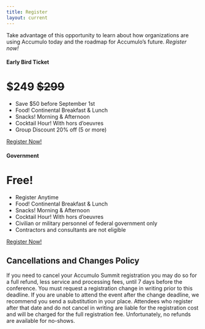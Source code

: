 ```yaml
---
title: Register
layout: current
---
```



Take advantage of this opportunity to learn about how organizations are using Accumulo today and the roadmap for
Accumulo’s future. *Register now!*

<div class="container p-5">
  <div class="card-deck mb-3 text-center">
    <div class="card shadow-sm">
      <div class="card-header">
        <h4 class="my-0 font-weight-normal">Early Bird Ticket</h4>
      </div>
      <div class="card-body">
        <h1 class="card-title pricing-card-title my-3">$249 <strike class="text-muted">$299</strike></h1>
        <ul class="list-unstyled mt-3 mb-4">
          <li class="my-2">Save $50 before September 1st</li>
          <li class="my-2">Food! Continental Breakfast &amp; Lunch</li>
          <li class="my-2">Snacks! Morning &amp; Afternoon</li>
          <li class="my-2">Cocktail Hour! With hors d’oeuvres</li>
          <li class="my-2">Group Discount 20% off (5 or more)</li>
        </ul>
      </div>
      <div class="card-footer">
        <a href="https://accumulo-summit-2018.eventbrite.com" class="btn btn-lg btn-block btn-primary">Register Now!</a>
      </div>
    </div>
    <div class="card shadow-sm">
      <div class="card-header">
        <h4 class="my-0 font-weight-normal">Government</h4>
      </div>
      <div class="card-body">
        <h1 class="card-title pricing-card-title my-3">Free!</h1>
        <ul class="list-unstyled mt-3 mb-4">
          <li class="my-2">Register Anytime</li>
          <li class="my-2">Food! Continental Breakfast &amp; Lunch</li>
          <li class="my-2">Snacks! Morning &amp; Afternoon</li>
          <li class="my-2">Cocktail Hour! With hors d’oeuvres</li>
          <li class="my-2 text-danger">Civilian or military personnel of federal government only</li>
          <li class="my-2 text-danger">Contractors and consultants are not eligible</li>
        </ul>
      </div>
      <div class="card-footer">
        <a href="https://accumulo-summit-2018.eventbrite.com" class="btn btn-lg btn-block btn-primary">Register Now!</a>
      </div>
    </div>
  </div>
</div>

## Cancellations and Changes Policy

If you need to cancel your Accumulo Summit registration you may do so for a full refund, less service and processing fees, until 7 days before the conference.  You must request a registration change in writing prior to this deadline. If you are unable to attend the event after the change deadline, we recommend you send a substitution in your place. Attendees who register after that date and do not cancel in writing are liable for the registration cost and will be charged for the full registration fee. Unfortunately, no refunds are available for no-shows.